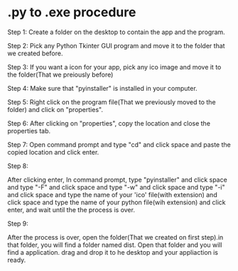 # .py to .exe procedure
Step 1: Create a folder on the desktop to contain the app and the program.

Step 2: Pick any Python Tkinter GUI program and move it to the folder that we created before.

Step 3: If you want a icon for your app, pick any ico image and move it to the folder(That we preiously before)

Step 4: Make sure that "pyinstaller" is installed in your computer.

Step 5: Right click on the program file(That we previously moved to the folder) and click on "properties".

Step 6: After clicking on "properties", copy the location and close the properties tab.

Step 7: Open command prompt and type "cd" and click space and paste the copied location and click enter.

Step 8: 

After clicking enter, In command prompt, type "pyinstaller" and click space and type "-F" and click space and type "-w" and click 
space and type "-i" and click space and type the name of your 'ico' file(with extension) and click space and type the name of your
python file(wih extension) and click enter, and wait until the the process is over.
        
Step 9: 

After the process is over, open the folder(That we created on first step).in that folder, you will find a folder named dist.
Open that folder and you will find a application. drag and drop it to he desktop and your appliaction is ready.
